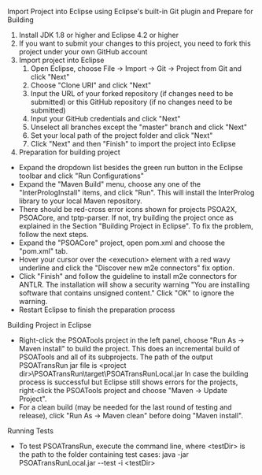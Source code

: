 Import Project into Eclipse using Eclipse's built-in Git plugin and Prepare for Building
1. Install JDK 1.8 or higher and Eclipse 4.2 or higher
2. If you want to submit your changes to this project, you need to fork this project under your own GitHub account
3. Import project into Eclipse
   1. Open Eclipse, choose File -> Import -> Git -> Project from Git and click "Next"
   2. Choose "Clone URI" and click "Next"
   3. Input the URL of your forked repository (if changes need to be submitted) or this GitHub repository (if no changes need to be  submitted)
   4. Input your GitHub credentials and click "Next"
   5. Unselect all branches except the "master" branch and click "Next"
   6. Set your local path of the project folder and click "Next"
   7. Click "Next" and then "Finish" to import the project into Eclipse
4. Preparation for building project
* Expand the dropdown list besides the green run button in the Eclipse toolbar and click "Run Configurations"
* Expand the "Maven Build" menu, choose any one of the "InterPrologInstall" items, and click "Run". This will install the InterProlog library to your local Maven repository.
* There should be red-cross error icons shown for projects PSOA2X, PSOACore, and tptp-parser. If not, try building the project once as explained in the Section "Building Project in Eclipse". To fix the problem, follow the next steps.
* Expand the "PSOACore" project, open pom.xml and choose the "pom.xml" tab.
* Hover your cursor over the \<execution\> element with a red wavy underline and click the "Discover new m2e connectors" fix option.
* Click "Finish" and follow the guideline to install m2e connectors for ANTLR. The installation will show a security warning "You are installing software that contains unsigned content." Click "OK" to ignore the warning.
* Restart Eclipse to finish the preparation process

Building Project in Eclipse
* Right-click the PSOATools project in the left panel, choose "Run As -> Maven install" to build the project. This does an incremental build of PSOATools and all of its subprojects. The path of the output PSOATransRun jar file is 
 \<project dir\>\PSOATransRun\target\PSOATransRunLocal.jar
 In case the building process is successful but Eclipse still shows errors for the projects, right-click the PSOATools project and choose "Maven -> Update Project".
* For a clean build (may be needed for the last round of testing and release), click "Run As -> Maven clean" before doing "Maven install".

Running Tests
* To test PSOATransRun, execute the command line, where \<testDir\> is the path to the folder containing test cases:
 java -jar PSOATransRunLocal.jar --test -i \<testDir\>
